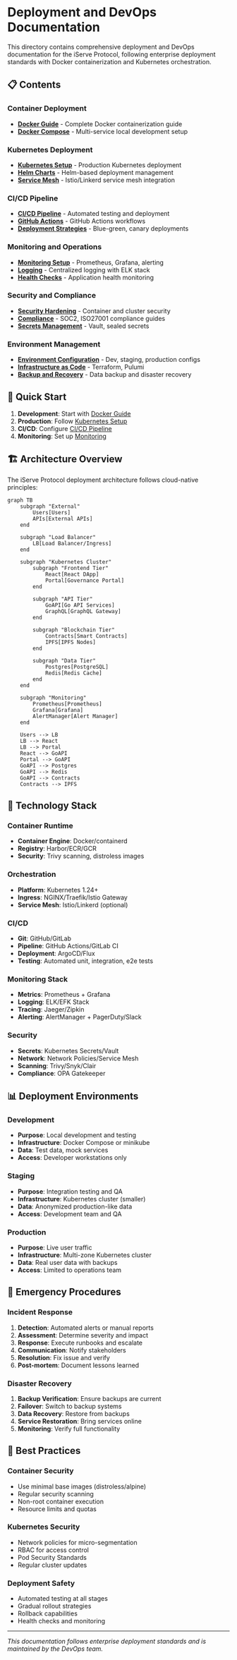 # Deployment and DevOps Documentation

This directory contains comprehensive deployment and DevOps documentation for the iServe Protocol, following enterprise deployment standards with Docker containerization and Kubernetes orchestration.

## 📋 Contents

### Container Deployment
- **[Docker Guide](DOCKER_GUIDE.md)** - Complete Docker containerization guide
- **[Docker Compose](DOCKER_COMPOSE.md)** - Multi-service local development setup

### Kubernetes Deployment
- **[Kubernetes Setup](KUBERNETES_SETUP.md)** - Production Kubernetes deployment
- **[Helm Charts](HELM_CHARTS.md)** - Helm-based deployment management
- **[Service Mesh](SERVICE_MESH.md)** - Istio/Linkerd service mesh integration

### CI/CD Pipeline
- **[CI/CD Pipeline](CI_CD_PIPELINE.md)** - Automated testing and deployment
- **[GitHub Actions](GITHUB_ACTIONS.md)** - GitHub Actions workflows
- **[Deployment Strategies](DEPLOYMENT_STRATEGIES.md)** - Blue-green, canary deployments

### Monitoring and Operations
- **[Monitoring Setup](MONITORING.md)** - Prometheus, Grafana, alerting
- **[Logging](LOGGING.md)** - Centralized logging with ELK stack
- **[Health Checks](HEALTH_CHECKS.md)** - Application health monitoring

### Security and Compliance
- **[Security Hardening](SECURITY_HARDENING.md)** - Container and cluster security
- **[Compliance](COMPLIANCE.md)** - SOC2, ISO27001 compliance guides
- **[Secrets Management](SECRETS_MANAGEMENT.md)** - Vault, sealed secrets

### Environment Management
- **[Environment Configuration](ENVIRONMENT_CONFIG.md)** - Dev, staging, production configs
- **[Infrastructure as Code](INFRASTRUCTURE_AS_CODE.md)** - Terraform, Pulumi
- **[Backup and Recovery](BACKUP_RECOVERY.md)** - Data backup and disaster recovery

## 🚀 Quick Start

1. **Development**: Start with [Docker Guide](DOCKER_GUIDE.md)
2. **Production**: Follow [Kubernetes Setup](KUBERNETES_SETUP.md)
3. **CI/CD**: Configure [CI/CD Pipeline](CI_CD_PIPELINE.md)
4. **Monitoring**: Set up [Monitoring](MONITORING.md)

## 🏗️ Architecture Overview

The iServe Protocol deployment architecture follows cloud-native principles:

```mermaid
graph TB
    subgraph "External"
        Users[Users]
        APIs[External APIs]
    end
    
    subgraph "Load Balancer"
        LB[Load Balancer/Ingress]
    end
    
    subgraph "Kubernetes Cluster"
        subgraph "Frontend Tier"
            React[React DApp]
            Portal[Governance Portal]
        end
        
        subgraph "API Tier"
            GoAPI[Go API Services]
            GraphQL[GraphQL Gateway]
        end
        
        subgraph "Blockchain Tier"
            Contracts[Smart Contracts]
            IPFS[IPFS Nodes]
        end
        
        subgraph "Data Tier"
            Postgres[PostgreSQL]
            Redis[Redis Cache]
        end
    end
    
    subgraph "Monitoring"
        Prometheus[Prometheus]
        Grafana[Grafana]
        AlertManager[Alert Manager]
    end
    
    Users --> LB
    LB --> React
    LB --> Portal
    React --> GoAPI
    Portal --> GoAPI
    GoAPI --> Postgres
    GoAPI --> Redis
    GoAPI --> Contracts
    Contracts --> IPFS
```

## 🔧 Technology Stack

### Container Runtime
- **Container Engine**: Docker/containerd
- **Registry**: Harbor/ECR/GCR
- **Security**: Trivy scanning, distroless images

### Orchestration
- **Platform**: Kubernetes 1.24+
- **Ingress**: NGINX/Traefik/Istio Gateway
- **Service Mesh**: Istio/Linkerd (optional)

### CI/CD
- **Git**: GitHub/GitLab
- **Pipeline**: GitHub Actions/GitLab CI
- **Deployment**: ArgoCD/Flux
- **Testing**: Automated unit, integration, e2e tests

### Monitoring Stack
- **Metrics**: Prometheus + Grafana
- **Logging**: ELK/EFK Stack
- **Tracing**: Jaeger/Zipkin
- **Alerting**: AlertManager + PagerDuty/Slack

### Security
- **Secrets**: Kubernetes Secrets/Vault
- **Network**: Network Policies/Service Mesh
- **Scanning**: Trivy/Snyk/Clair
- **Compliance**: OPA Gatekeeper

## 📊 Deployment Environments

### Development
- **Purpose**: Local development and testing
- **Infrastructure**: Docker Compose or minikube
- **Data**: Test data, mock services
- **Access**: Developer workstations only

### Staging
- **Purpose**: Integration testing and QA
- **Infrastructure**: Kubernetes cluster (smaller)
- **Data**: Anonymized production-like data
- **Access**: Development team and QA

### Production
- **Purpose**: Live user traffic
- **Infrastructure**: Multi-zone Kubernetes cluster
- **Data**: Real user data with backups
- **Access**: Limited to operations team

## 🚨 Emergency Procedures

### Incident Response
1. **Detection**: Automated alerts or manual reports
2. **Assessment**: Determine severity and impact
3. **Response**: Execute runbooks and escalate
4. **Communication**: Notify stakeholders
5. **Resolution**: Fix issue and verify
6. **Post-mortem**: Document lessons learned

### Disaster Recovery
1. **Backup Verification**: Ensure backups are current
2. **Failover**: Switch to backup systems
3. **Data Recovery**: Restore from backups
4. **Service Restoration**: Bring services online
5. **Monitoring**: Verify full functionality

## 📝 Best Practices

### Container Security
- Use minimal base images (distroless/alpine)
- Regular security scanning
- Non-root container execution
- Resource limits and quotas

### Kubernetes Security
- Network policies for micro-segmentation
- RBAC for access control
- Pod Security Standards
- Regular cluster updates

### Deployment Safety
- Automated testing at all stages
- Gradual rollout strategies
- Rollback capabilities
- Health checks and monitoring

---

*This documentation follows enterprise deployment standards and is maintained by the DevOps team.*